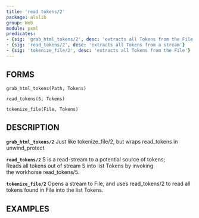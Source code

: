 ```yaml
---
title: 'read_tokens/2'
package: alslib
group: Web
module: pxml
predicates:
- {sig: 'grab_html_tokens/2', desc: 'extracts all Tokens from the File'}
- {sig: 'read_tokens/2', desc: 'extracts all Tokens from a stream'}
- {sig: 'tokenize_file/2', desc: 'extracts all Tokens from the File'}
---
```

## FORMS

`grab_html_tokens(Path, Tokens)`

`read_tokens(S, Tokens)`

`tokenize_file(File, Tokens)`

## DESCRIPTION

**`grab_html_tokens/2`** Just like tokenize_file/2, but wraps read_tokens in unwind_protect  

**`read_tokens/2`** S is a read-stream to a potential source of tokens;  
    Reads all tokens out of stream S into list Tokens by invoking  
    the workhorse read_tokens/5.  

**`tokenize_file/2`** Opens a stream to File, and uses read_tokens/2 to read all  
    tokens found in File into the list Tokens.  

## EXAMPLES

